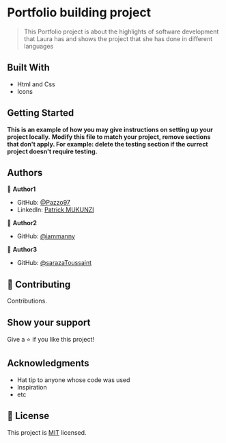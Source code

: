 # Portfolio building project

> This Portfolio project is about the highlights of software development that Laura has and shows the project that she has done in different languages


## Built With

- Html and Css
- Icons


## Getting Started

**This is an example of how you may give instructions on setting up your project locally.**
**Modify this file to match your project, remove sections that don't apply. For example: delete the testing section if the currect project doesn't require testing.**


## Authors

👤 **Author1**

- GitHub: [@Pazzo97](https://github.com/Pazzo97)
- LinkedIn: [Patrick MUKUNZI](https://www.linkedin.com/in/patrick-mukunzi-8389861a9/)

👤 **Author2**

- GitHub: [@iammanny](https://github.com/iammanny)

👤 **Author3**

- GitHub: [@sarazaToussaint](https://github.com/sarazaToussaint)

## 🤝 Contributing

Contributions.

## Show your support

Give a ⭐️ if you like this project!

## Acknowledgments

- Hat tip to anyone whose code was used
- Inspiration
- etc

## 📝 License

This project is [MIT](/LICENSE) licensed.